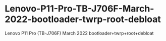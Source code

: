 # Lenovo-P11-Pro-TB-J706F-March-2022-bootloader-twrp-root-debloat
Lenovo P11 Pro (TB-J706F) March 2022 bootloader+twrp+root+debloat
